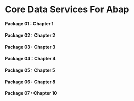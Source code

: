 # Core Data Services For Abap
#### Package 01 : Chapter 1 
#### Package 02 : Chapter 2 
#### Package 03 : Chapter 3 
#### Package 04 : Chapter 4 
#### Package 05 : Chapter 5 
#### Package 06 : Chapter 8 
#### Package 07 : Chapter 10
